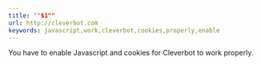 ```yaml
---
title: ""$1""
url: http://cleverbot.com
keywords: javascript,work,cleverbot,cookies,properly,enable
---
```

You have to enable Javascript and cookies for Cleverbot to work properly.

